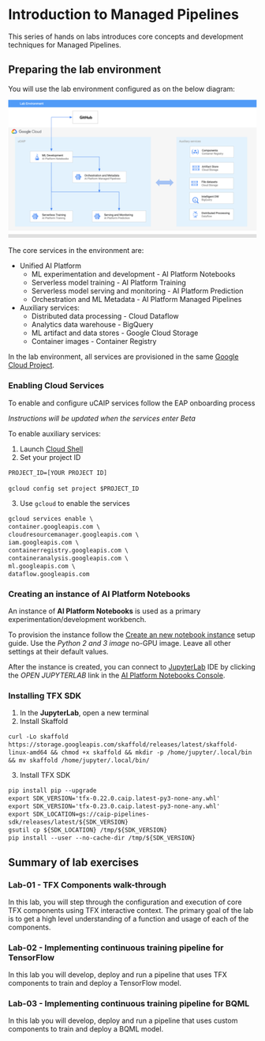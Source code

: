 # Introduction to Managed Pipelines

This series of hands on labs introduces core concepts and development techniques for Managed Pipelines.


## Preparing the lab environment
You will use the lab environment configured as on the below diagram:

![Lab env](/images/managed-lab.png)

The core services in the environment are:
- Unified AI Platform 
    - ML experimentation and development - AI Platform Notebooks 
    - Serverless model training - AI Platform Training  
    - Serverless model serving and monitoring - AI Platform Prediction 
    - Orchestration and ML Metadata  - AI Platform Managed Pipelines
- Auxiliary services:
    - Distributed data processing - Cloud Dataflow  
    - Analytics data warehouse - BigQuery 
    - ML artifact and data stores - Google Cloud Storage 
    - Container images - Container Registry

    
In the lab environment, all services are provisioned in the same [Google Cloud Project](https://cloud.google.com/storage/docs/projects). 

### Enabling Cloud Services

To enable and configure uCAIP services follow the EAP onboarding process

*Instructions will be updated when the services enter Beta*

To enable auxiliary services:
1. Launch [Cloud Shell](https://cloud.google.com/shell/docs/launching-cloud-shell)
2. Set your project ID
```
PROJECT_ID=[YOUR PROJECT ID]

gcloud config set project $PROJECT_ID
```
3. Use `gcloud` to enable the services
```
gcloud services enable \
container.googleapis.com \
cloudresourcemanager.googleapis.com \
iam.googleapis.com \
containerregistry.googleapis.com \
containeranalysis.googleapis.com \
ml.googleapis.com \
dataflow.googleapis.com 
```

### Creating an instance of AI Platform Notebooks

An instance of **AI Platform Notebooks** is used as a primary experimentation/development workbench.

To provision the instance follow the [Create an new notebook instance](https://cloud.google.com/ai-platform/notebooks/docs/create-new) setup guide. Use the *Python 2 and 3 image* no-GPU image. Leave all other settings at their default values.

After the instance is created, you can connect to [JupyterLab](https://jupyter.org/) IDE by clicking the *OPEN JUPYTERLAB* link in the [AI Platform Notebooks Console](https://console.cloud.google.com/ai-platform/notebooks/instances).

### Installing TFX SDK

1. In the **JupyterLab**, open a new terminal
2. Install Skaffold
```
curl -Lo skaffold  https://storage.googleapis.com/skaffold/releases/latest/skaffold-linux-amd64 && chmod +x skaffold && mkdir -p /home/jupyter/.local/bin && mv skaffold /home/jupyter/.local/bin/
```
3. Install TFX SDK
```
pip install pip --upgrade
export SDK_VERSION='tfx-0.22.0.caip.latest-py3-none-any.whl'
export SDK_VERSION='tfx-0.23.0.caip.latest-py3-none-any.whl'
export SDK_LOCATION=gs://caip-pipelines-sdk/releases/latest/${SDK_VERSION}
gsutil cp ${SDK_LOCATION} /tmp/${SDK_VERSION} 
pip install --user --no-cache-dir /tmp/${SDK_VERSION}
```


## Summary of lab exercises

### Lab-01 - TFX Components walk-through
In this lab, you will step through the configuration and execution of core TFX components using TFX interactive context. The primary goal of the lab is to get a high level understanding of a function and usage of each of the components. 

### Lab-02 - Implementing continuous training pipeline for TensorFlow
In this lab you will develop, deploy and run a pipeline that uses TFX components to train and deploy a TensorFlow model.

### Lab-03 - Implementing continuous training pipeline for BQML
In this lab you will develop, deploy and run a pipeline that uses custom components to train and deploy a BQML model.



